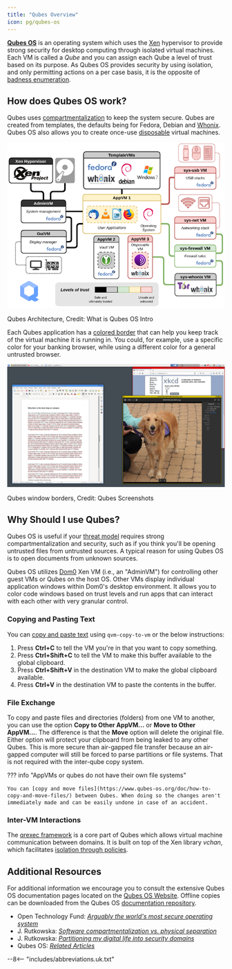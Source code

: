 ```yaml
---
title: "Qubes Overview"
icon: pg/qubes-os
---
```


[**Qubes OS**](../desktop.md#qubes-os) is an operating system which uses the [Xen](https://en.wikipedia.org/wiki/Xen) hypervisor to provide strong security for desktop computing through isolated virtual machines. Each VM is called a *Qube* and you can assign each Qube a level of trust based on its purpose. As Qubes OS provides security by using isolation, and only permitting actions on a per case basis, it is the opposite of [badness enumeration](https://www.ranum.com/security/computer_security/editorials/dumb/).

## How does Qubes OS work?

Qubes uses [compartmentalization](https://www.qubes-os.org/intro/) to keep the system secure. Qubes are created from templates, the defaults being for Fedora, Debian and [Whonix](../desktop.md#whonix). Qubes OS also allows you to create once-use [disposable](https://www.qubes-os.org/doc/how-to-use-disposables/) virtual machines.

![Qubes architecture](../assets/img/qubes/qubes-trust-level-architecture.png)
<figcaption>Qubes Architecture, Credit: What is Qubes OS Intro</figcaption>

Each Qubes application has a [colored border](https://www.qubes-os.org/screenshots/) that can help you keep track of the virtual machine it is running in. You could, for example, use a specific color for your banking browser, while using a different color for a general untrusted browser.

![Colored border](../assets/img/qubes/r4.0-xfce-three-domains-at-work.png)
<figcaption>Qubes window borders, Credit: Qubes Screenshots</figcaption>

## Why Should I use Qubes?

Qubes OS is useful if your [threat model](../basics/threat-modeling.md) requires strong compartmentalization and security, such as if you think you'll be opening untrusted files from untrusted sources. A typical reason for using Qubes OS is to open documents from unknown sources.

Qubes OS utilizes [Dom0](https://wiki.xenproject.org/wiki/Dom0) Xen VM (i.e., an "AdminVM") for controlling other guest VMs or Qubes on the host OS. Other VMs display individual application windows within Dom0's desktop environment. It allows you to color code windows based on trust levels and run apps that can interact with each other with very granular control.

### Copying and Pasting Text

You can [copy and paste text](https://www.qubes-os.org/doc/how-to-copy-and-paste-text/) using `qvm-copy-to-vm` or the below instructions:

1. Press **Ctrl+C** to tell the VM you're in that you want to copy something.
2. Press **Ctrl+Shift+C** to tell the VM to make this buffer available to the global clipboard.
3. Press **Ctrl+Shift+V** in the destination VM to make the global clipboard available.
4. Press **Ctrl+V** in the destination VM to paste the contents in the buffer.

### File Exchange

To copy and paste files and directories (folders) from one VM to another, you can use the option **Copy to Other AppVM...** or **Move to Other AppVM...**. The difference is that the **Move** option will delete the original file. Either option will protect your clipboard from being leaked to any other Qubes. This is more secure than air-gapped file transfer because an air-gapped computer will still be forced to parse partitions or file systems. That is not required with the inter-qube copy system.

??? info "AppVMs or qubes do not have their own file systems"

    You can [copy and move files](https://www.qubes-os.org/doc/how-to-copy-and-move-files/) between Qubes. When doing so the changes aren't immediately made and can be easily undone in case of an accident.

### Inter-VM Interactions

The [qrexec framework](https://www.qubes-os.org/doc/qrexec/) is a core part of Qubes which allows virtual machine communication between domains. It is built on top of the Xen library *vchan*, which facilitates [isolation through policies](https://www.qubes-os.org/news/2020/06/22/new-qrexec-policy-system/).

## Additional Resources

For additional information we encourage you to consult the extensive Qubes OS documentation pages located on the [Qubes OS Website](https://www.qubes-os.org/doc/). Offline copies can be downloaded from the Qubes OS [documentation repository](https://github.com/QubesOS/qubes-doc).

- Open Technology Fund: [*Arguably the world's most secure operating system*](https://www.opentech.fund/news/qubes-os-arguably-the-worlds-most-secure-operating-system-motherboard/)
- J. Rutkowska: [*Software compartmentalization vs. physical separation*](https://invisiblethingslab.com/resources/2014/Software_compartmentalization_vs_physical_separation.pdf)
- J. Rutkowska: [*Partitioning my digital life into security domains*](https://blog.invisiblethings.org/2011/03/13/partitioning-my-digital-life-into.html)
- Qubes OS: [*Related Articles*](https://www.qubes-os.org/news/categories/#articles)

--8<-- "includes/abbreviations.uk.txt"
